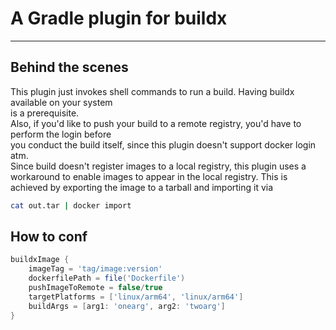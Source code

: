 # A Gradle plugin for buildx
___

## Behind the scenes
This plugin just invokes shell commands to run a build. Having buildx available on your system  
is a prerequisite.  
Also, if you'd like to push your build to a remote registry, you'd have to perform the login before  
you conduct the build itself, since this plugin doesn't support docker login atm.  
Since build doesn't register images to a local registry, this plugin uses a workaround to enable images
to appear in the local registry. This is achieved by exporting the image to a tarball and importing it via
``` bash 
cat out.tar | docker import
```

## How to conf
```groovy
buildxImage {
    imageTag = 'tag/image:version'
    dockerfilePath = file('Dockerfile')
    pushImageToRemote = false/true
    targetPlatforms = ['linux/arm64', 'linux/arm64']
    buildArgs = [arg1: 'onearg', arg2: 'twoarg']
}
```